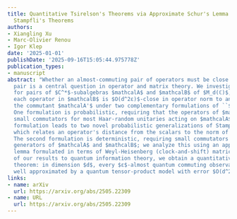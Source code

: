```yaml
---
title: Quantitative Tsirelson's Theorems via Approximate Schur's Lemma and Probabilistic
  Stampfli's Theorems
authors:
- Xiangling Xu
- Marc-Olivier Renou
- Igor Klep
date: '2025-01-01'
publishDate: '2025-09-16T15:05:44.975778Z'
publication_types:
- manuscript
abstract: "Whether an almost-commuting pair of operators must be close to a commuting
  pair is a central question in operator and matrix theory. We investigate this problem
  for pairs of $C^*$-subalgebras $mathcalA$ and $mathcalB$ of $M_d(ℂ)$, showing that
  each operator in $mathcalB$ is $O(d^2ε)$-close in operator norm to an operator in
  the commutant $mathcalA'$ under two complementary formulations of ``$ε$-almost commutation.''
  One formulation is probabilistic, requiring that the operators of $mathcalB$ have
  small commutators for most Haar-random unitaries acting on $mathcalA$. This first
  formulation leads to two novel probabilistic generalizations of Stampfli's theorem,
  which relates an operator's distance from the scalars to the norm of its inner derivation.
  The second formulation is deterministic, requiring small commutators between the
  generators of $mathcalA$ and $mathcalB$; we analyze this using an approximate Schur's
  lemma formulated in terms of Weyl-Heisenberg (clock-and-shift) matrices. As an application
  of our results to quantum information theory, we obtain a quantitative Tsirelson's
  theorem: in dimension $d$, every $ε$-almost quantum commuting observable model is
  well approximated by a quantum tensor-product model with error $O(d^2ε)$."
links:
- name: arXiv
  url: https://arxiv.org/abs/2505.22309
- name: URL
  url: https://arxiv.org/abs/2505.22309
---
```

